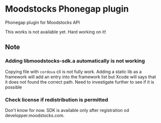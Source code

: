# Moodstocks Phonegap plugin

Phonegap plugin for Moodstocks API 

This works is not available yet. Hard working on it!

## Note

### Adding libmoodstocks-sdk.a automatically is not working 

Copying file with ```cordova``` cli is not fully work. Adding a static lib as a framework will add an entry into the framework list but Xcode will says that it does not found the correct path. Need to investigate further to see if it is possible

### Check license if redistribution is permitted

Don't know for now. 
SDK is available only after registration od developper.moodstocks.com.
